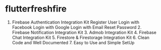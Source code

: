 # flutterfreshfire
1. Firebase Authentication Integration Kit  Register User  Login with Facebook Login with Google  Login with Email  Reset Password 2. Firebase Notification Integration Kit 3. Admob Integration Kit  4. Firebase Chat Integration Kit  5. Firestore &amp; Firestorage Integration Kit 6. Clean Code and Well Documented 7. Easy to Use and Simple SetUp

